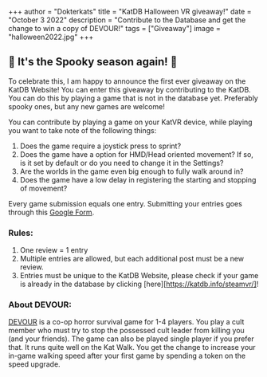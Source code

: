 +++
author = "Dokterkats"
title = "KatDB Halloween VR giveaway!"
date = "October 3 2022"
description = "Contribute to the Database and get the change to win a copy of DEVOUR!"
tags = ["Giveaway"]
image = "halloween2022.jpg"
+++

## 🎃 It's the Spooky season again! 🎃

To celebrate this, I am happy to announce the first ever giveaway on the KatDB Website!
You can enter this giveaway by contributing to the KatDB. You can do this by playing a game that is not in the database yet. Preferably spooky ones, but any new games are welcome! 

You can contribute by playing a game on your KatVR device,  while playing you want to take note of the following things:

1. Does the game require a joystick press to sprint?
2. Does the game have a option for HMD/Head oriented movement? If so, is it set by default or do you need to change it in the Settings?
3. Are the worlds in the game even big enough to fully walk around in?
4. Does the game have a low delay in registering the starting and stopping of movement?


Every game submission equals one entry. Submitting your entries goes through this [Google Form](https://docs.google.com/forms/d/e/1FAIpQLSdV8iFVUnStbgX36fq0U8pHco3m54bwsRD0QfButH9fxyrmnw).

### Rules:
1. One review = 1 entry
2. Multiple entries are allowed, but each additional post must be a new review.
3. Entries must be unique to the KatDB Website, please check if your game is already in the database by clicking [here][https://katdb.info/steamvr/]!


### About DEVOUR:
[DEVOUR](https://store.steampowered.com/app/1274570/DEVOUR/) is a co-op horror survival game for 1-4 players. You play a cult member who must try to stop the possessed cult leader from killing you (and your friends). The game can also be played single player if you prefer that. It runs quite well on the Kat Walk. You get the change to increase your in-game walking speed after your first game by spending a token on the speed upgrade.



